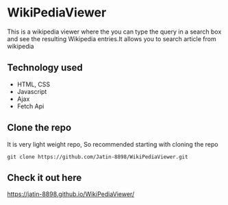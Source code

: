 # WikiPediaViewer
This is a wikipedia viewer where the you can type the query in a search box and see the resulting Wikipedia entries.It allows you to search article from wikipedia

## Technology used
- HTML, CSS
- Javascript
- Ajax
- Fetch Api

## Clone the repo
It is very light weight repo, So recommended starting with cloning the repo
```
git clone https://github.com/Jatin-8898/WikiPediaViewer.git
```

## Check it out here
https://jatin-8898.github.io/WikiPediaViewer/
